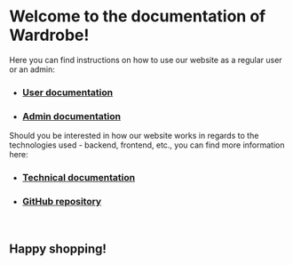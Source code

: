# Welcome to the documentation of Wardrobe!

Here you can find instructions on how to use our website as a regular user or an admin:
- ### [User documentation](User%20documentation/User.md)
- ### [Admin documentation](Admin%20documentation/Admin.md)

Should you be interested in how our website works in regards to the technologies used - backend, frontend, etc., 
you can find more information here:
- ### [Technical documentation](Script%20documentation/Basic_Structure_of_the_Project.md)
- ### [GitHub repository](https://github.com/conquerors-online-store-education-task/wardrobe)
<br>

## Happy shopping!
